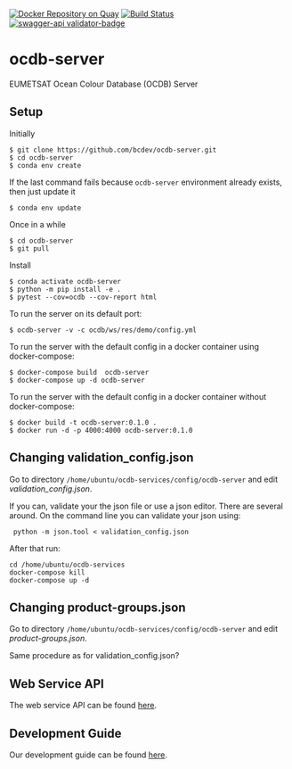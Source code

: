[![Docker Repository on Quay](https://quay.io/repository/bcdev/ocdb-server/status "Docker Repository on Quay")](https://quay.io/repository/bcdev/ocdb-server)
[![Build Status](https://travis-ci.org/bcdev/ocdb-server.svg?branch=master)](https://travis-ci.org/bcdev/ocdb-server)
[![swagger-api validator-badge]({https://github.com/bcdev/ocdb-server/tree/master/ocdb/ws/res/openapi.yml}task-list-api-swagger-definition.yaml)](ocdb/ws/res/openapi.yml)

# ocdb-server

EUMETSAT Ocean Colour Database (OCDB) Server

## Setup

Initially

    $ git clone https://github.com/bcdev/ocdb-server.git
    $ cd ocdb-server
    $ conda env create

If the last command fails because `ocdb-server` environment already exists, then just update it

    $ conda env update

Once in a while

    $ cd ocdb-server
    $ git pull

Install

    $ conda activate ocdb-server
    $ python -m pip install -e .
    $ pytest --cov=ocdb --cov-report html

To run the server on its default port:

    $ ocdb-server -v -c ocdb/ws/res/demo/config.yml
    
To run the server with the default config in a docker container using docker-compose:

    $ docker-compose build  ocdb-server
    $ docker-compose up -d ocdb-server
    
 To run the server with the default config in a docker container without docker-compose:
 
    $ docker build -t ocdb-server:0.1.0 .
    $ docker run -d -p 4000:4000 ocdb-server:0.1.0


## Changing validation_config.json

Go to directory ```/home/ubuntu/ocdb-services/config/ocdb-server``` and edit 
_validation_config.json_.

If you can, validate your the json file or use a json editor. There are several around. On the command line you can validate your json using:

```
 python -m json.tool < validation_config.json
 ```

After that run:

```
cd /home/ubuntu/ocdb-services
docker-compose kill
docker-compose up -d   
```

## Changing product-groups.json

Go to directory ```/home/ubuntu/ocdb-services/config/ocdb-server``` and edit 
_product-groups.json_.

Same procedure as for validation_config.json?

## Web Service API

The web service API can be found [here](https://app.swaggerhub.com/apis-docs/forman/ocdb-server/0.1.0-dev.1).

## Development Guide

Our development guide can be found [here](https://gitlab.eumetsat.int/OC/External/OC-DB/ocdb-server/-/blob/master/docs/devguide.md).


